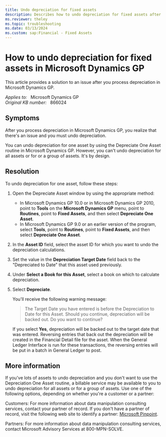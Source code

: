 ```yaml
---
title: Undo depreciation for fixed assets
description: Describes how to undo depreciation for fixed assets after you process depreciation in Microsoft Dynamics GP.
ms.reviewer: theley
ms.topic: troubleshooting
ms.date: 03/13/2024
ms.custom: sap:Financial - Fixed Assets
---
```

# How to undo depreciation for fixed assets in Microsoft Dynamics GP

This article provides a solution to an issue after you process depreciation in Microsoft Dynamics GP.

_Applies to:_ &nbsp; Microsoft Dynamics GP  
_Original KB number:_ &nbsp; 866024

## Symptoms

After you process depreciation in Microsoft Dynamics GP, you realize that there's an issue and you must undo depreciation.

You can undo depreciation for one asset by using the Depreciate One Asset routine in Microsoft Dynamics GP. However, you can't undo depreciation for all assets or for or a group of assets. It's by design.

## Resolution

To undo depreciation for one asset, follow these steps:

1. Open the Depreciate Asset window by using the appropriate method:
   - In Microsoft Dynamics GP 10.0 or in Microsoft Dynamics GP 2010, point to **Tools** on the **Microsoft Dynamics GP** menu, point to **Routines**, point to **Fixed Assets**, and then select **Depreciate One Asset**.
   - In Microsoft Dynamics GP 9.0 or an earlier version of the program, select **Tools**, point to **Routines**, point to **Fixed Assets**, and then select **Depreciate One Asset**.
2. In the **Asset ID** field, select the asset ID for which you want to undo the depreciation calculations.
3. Set the value in the **Depreciation Target Date** field back to the "Depreciated to Date" that this asset used previously.
4. Under **Select a Book for this Asset**, select a book on which to calculate depreciation.
5. Select **Depreciate**.

    You'll receive the following warning message:

    > The Target Date you have entered is before the Depreciation to Date for this Asset. Should you continue, depreciation will be backed out. Do you want to continue?

    If you select **Yes**, depreciation will be backed out to the target date that was entered. Reversing entries that back out the depreciation will be created in the Financial Detail file for the asset. When the General Ledger Interface is run for these transactions, the reversing entries will be put in a batch in General Ledger to post.

## More information

If you've lots of assets to undo depreciation and you don't want to use the Depreciation One Asset routine, a billable service may be available to you to undo depreciation for all assets or for a group of assets. Use one of the following options, depending on whether you're a customer or a partner:

Customers:
For more information about data manipulation consulting services, contact your partner of record. If you don't have a partner of record, visit the following web site to identify a partner: [Microsoft Pinpoint](https://www.microsoft.com/solution-providers/home).

Partners:
For more information about data manipulation consulting services, contact Microsoft Advisory Services at 800-MPN-SOLVE.
